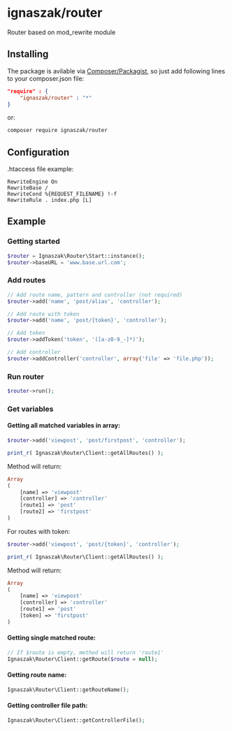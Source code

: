 # ignaszak/router

Router based on mod_rewrite module

## Installing

The package is avilable via [Composer/Packagist](https://packagist.org/packages/ignaszak/router), so just add following lines to your composer.json file:

```json
"require" : {
    "ignaszak/router" : "*"
}
```

or:

```sh
composer require ignaszak/router
```
## Configuration

.htaccess file example:

```
RewriteEngine On
RewriteBase /
RewriteCond %{REQUEST_FILENAME} !-f
RewriteRule . index.php [L]
```

## Example

### Getting started

```php
$router = Ignaszak\Router\Start::instance();
$router->baseURL = 'www.base.url.com';
```

### Add routes

```php
// Add route name, pattern and controller (not required)
$router->add('name', 'post/alias', 'controller');

// Add route with token
$router->add('name', 'post/{token}', 'controller');

// Add token
$router->addToken('token', '([a-z0-9_-]*)');

// Add controller
$router->addController('controller', array('file' => 'file.php'));
```

### Run router

```php
$router->run();
```

### Get variables

#### Getting all matched variables in array:

```php
$router->add('viewpost', 'post/firstpost', 'controller');

print_r( Ignaszak\Router\Client::getAllRoutes() );
```

Method will return:

```php
Array
(
    [name] => 'viewpost'
    [controller] => 'controller'
    [route1] => 'post'
    [route2] => 'firstpost'
)
```

For routes with token:

```php
$router->add('viewpost', 'post/{token}', 'controller');

print_r( Ignaszak\Router\Client::getAllRoutes() );
```

Method will return:

```php
Array
(
    [name] => 'viewpost'
    [controller] => 'controller'
    [route1] => 'post'
    [token] => 'firstpost'
)
```

#### Getting single matched route:

```php
// If $route is empty, method will return 'route1'
Ignaszak\Router\Client::getRoute($route = null);
```

#### Getting route name:

```php
Ignaszak\Router\Client::getRouteName();
```

#### Getting controller file path:

```php
Ignaszak\Router\Client::getControllerFile();
```
